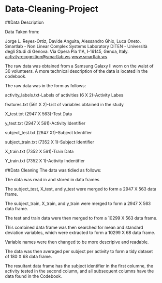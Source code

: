# Data-Cleaning-Project

##Data Description

Data Taken from:

Jorge L. Reyes-Ortiz, Davide Anguita, Alessandro Ghio, Luca Oneto.
Smartlab - Non Linear Complex Systems Laboratory
DITEN - Università degli Studi di Genova.
Via Opera Pia 11A, I-16145, Genoa, Italy.
activityrecognition@smartlab.ws
www.smartlab.ws

The raw data was obtained from a Samsung Galaxy II worn on the waist of 30 volunteers. A more technical description of the data is located in the codebook.

The raw data was in the form as follows:

activity_labels.txt-Labels of activities (6 X 2)-Activity Labes

features.txt (561 X 2)-List of variables obtained in the study

X_test.txt (2947 X 563)-Test Data

y_test.txt (2947 X 561)-Activity Identifier

subject_test.txt (2947 X1)-Subject Identifier

subject_train.txt (7352 X 1)-Subject Identifier

X_train.txt (7352 X 561)-Train Data

Y_train.txt (7352 X 1)-Activity Indentifier

##Data Cleaning
The data was tidied as follows:

The data was read in and stored in data frames.

The subject_test, X_test, and y_test were merged to form a 2947 X 563 data frame.

The subject_train, X_train, and y_train were merged to form a 2947 X 563 data frame.

The test and train data were then merged to from a 10299 X 563 data frame.

This combined data frame was then searched for mean and standard deviation variables, which were extracted to form a 10299 X 68 data frame.

Variable names were then changed to be more descripive and readable.

The data was then averaged per subject per activity to form a tidy dataset of 180 X 68 data frame.

The resultant data frame has the subject identifier in the first columne, the activity tested in the second column, and all subsequent columns have the data found in the Codebook.












